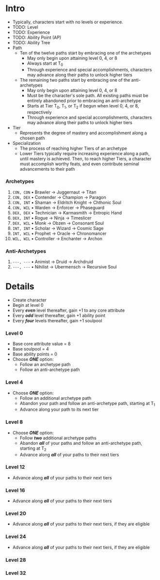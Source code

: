 # Intro
- Typically, characters start with no levels or experience.
- TODO: Level
- TODO: Experience
- TODO: Ability Point (AP)
- TODO: Ability Tree
- Path
  - Ten of the twelve paths start by embracing one of the archetypes
    - May only begin upon attaining level 0, 4, or 8
    - Always start at T<sub>0</sub>
    - Through experience and special accomplishments, characters may advance along their paths to unlock higher tiers
  - The remaining two paths start by embracing one of the anti-archetypes
    - May only begin upon attaining level 0, 4, or 8
    - Must be the character's sole path. All existing paths must be entirely abandoned prior to embracing an anti-archetype
    - Starts at Tier T<sub>0</sub>, T<sub>1</sub>, or T<sub>2</sub> if begun when level 0, 4, or 8, respectively
    - Through experience and special accomplishments, characters may advance along their paths to unlock higher tiers
- Tier
    - Represents the degree of mastery and accomplishment along a chosen path
- Specialization
    - The process of reaching higher Tiers of an archetype
    - Lower Tiers typically require increasing experience along a path, until mastery is achieved. Then, to reach higher Tiers, a character must accomplish worthy feats, and even contribute seminal advancements to their path
  
### Archetypes
1. `CON, CON` &bull; Brawler &rarr; Juggernaut &rarr; Titan
2. `CON, DEX` &bull; Contender &rarr; Champion &rarr; Paragon
3. `CON, INT` &bull; Shaman &rarr; Eldritch Knight &rarr; Chthonic Soul
4. `CON, WIL` &bull; Warden &rarr; Enforcer &rarr; Phaseguard
5. `DEX, DEX` &bull; Technician &rarr; Karmasmith &rarr; Entropic Hand
6. `DEX, INT` &bull; Rogue &rarr; Ninja &rarr; Timeslicer
7. `DEX, WIL` &bull; Monk &rarr; Obzen &rarr; Consonant Soul
8. `INT, INT` &bull; Scholar &rarr; Wizard &rarr; Cosmic Sage
9. `INT, WIL` &bull; Prophet &rarr; Oracle &rarr; Chronomancer
10. `WIL, WIL` &bull; Controller &rarr; Enchanter &rarr; Archon
  
### Anti-Archetypes
1. `---, ---` &bull; Animist &rarr; Druid &rarr; Archdruid 
2. `---, ---` &bull; Nihilist &rarr; Ubermensch &rarr; Recursive Soul
  
# Details
- Create character
- Begin at level 0
- Every _**even**_ level thereafter, gain +1 to any core attribute
- Every _**odd**_ level thereafter, gain +1 ability point
- Every _**four**_ levels thereafter, gain +1 soulpool
  
### Level 0
  - Base core attribute value = 8
  - Base soulpool = 4
  - Base ability points = 0
  - Choose _**ONE**_ option:
    - Follow an archetype path
    - Follow an anti-archetype path
  
### Level 4
  - Choose _**ONE**_ option:
    - Follow an additional archetype path
    - Abandon your path and follow an anti-archetype path, starting at T<sub>1</sub>
    - Advance along your path to its next tier
  
### Level 8
  - Choose _**ONE**_ option:
    - Follow _**two**_ additional archetype paths
    - Abandon _**all**_ of your paths and follow an anti-archetype path, starting at T<sub>2</sub>
    - Advance along _**all**_ of your paths to their next tiers
  
### Level 12
  - Advance along _**all**_ of your paths to their next tiers
  
### Level 16
  - Advance along _**all**_ of your paths to their next tiers
  
### Level 20
  - Advance along _**all**_ of your paths to their next tiers, if they are eligible
  
### Level 24
  - Advance along _**all**_ of your paths to their next tiers, if they are eligible
  
### Level 28
  
### Level 32
